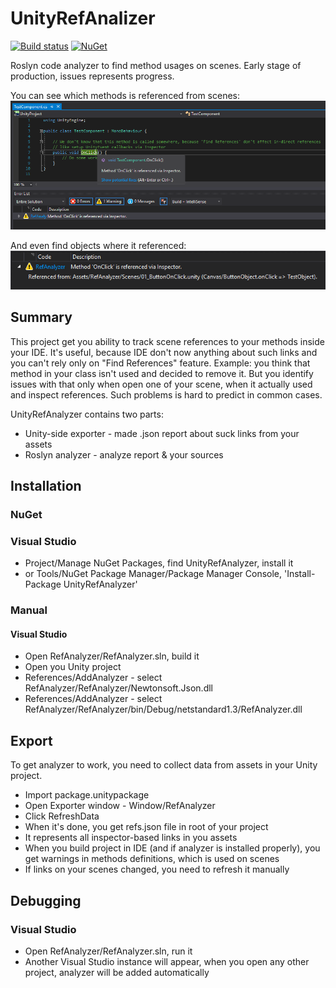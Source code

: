 # UnityRefAnalizer

[![Build status](https://ci.appveyor.com/api/projects/status/ktnlrhdxpdsay8p3?svg=true)](https://ci.appveyor.com/project/KonH/unityrefanalyzer)
[![NuGet](https://img.shields.io/nuget/v/UnityRefAnalyzer.svg)](https://www.nuget.org/packages/UnityRefAnalyzer/)

Roslyn code analyzer to find method usages on scenes. Early stage of production, issues represents progress.

You can see which methods is referenced from scenes:
![screen_1](https://raw.githubusercontent.com/KonH/UnityRefAnalyzer/master/Content/screen_1.png)

And even find objects where it referenced:
![screen_2](https://raw.githubusercontent.com/KonH/UnityRefAnalyzer/master/Content/screen_2.png)

## Summary

This project get you ability to track scene references to your methods inside your IDE. It's useful, because IDE don't now anything about such links and you can't rely only on "Find References" feature.
Example: you think that method in your class isn't used and decided to remove it. But you identify issues with that only when open one of your scene, when it actually used and inspect references.
Such problems is hard to predict in common cases.

UnityRefAnalyzer contains two parts:
- Unity-side exporter - made .json report about suck links from your assets
- Roslyn analyzer - analyze report & your sources

## Installation

### NuGet

### Visual Studio

- Project/Manage NuGet Packages, find UnityRefAnalyzer, install it
- or Tools/NuGet Package Manager/Package Manager Console, 'Install-Package UnityRefAnalyzer'

### Manual

#### Visual Studio

- Open RefAnalyzer/RefAnalyzer.sln, build it
- Open you Unity project
- References/AddAnalyzer - select RefAnalyzer/RefAnalyzer/Newtonsoft.Json.dll
- References/AddAnalyzer - select RefAnalyzer/RefAnalyzer/bin/Debug/netstandard1.3/RefAnalyzer.dll

## Export

To get analyzer to work, you need to collect data from assets in your Unity project.

- Import package.unitypackage
- Open Exporter window - Window/RefAnalyzer
- Click RefreshData
- When it's done, you get refs.json file in root of your project
- It represents all inspector-based links in you assets
- When you build project in IDE (and if analyzer is installed properly), you get warnings in methods definitions, which is used on scenes 
- If links on your scenes changed, you need to refresh it manually

## Debugging

### Visual Studio

- Open RefAnalyzer/RefAnalyzer.sln, run it
- Another Visual Studio instance will appear, when you open any other project, analyzer will be added automatically

